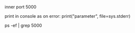 inner port 5000

print in console as on error: print("parameter", file=sys.stderr)

ps -ef | grep 5000